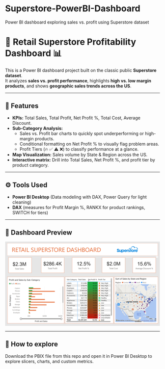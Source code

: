 # Superstore-PowerBI-Dashboard
Power BI dashboard exploring sales vs. profit using Superstore dataset

# 🛒 Retail Superstore Profitability Dashboard 📊

This is a Power BI dashboard project built on the classic public **Superstore dataset**.  
It analyzes **sales vs. profit performance**, highlights **high vs. low margin products**, and shows **geographic sales trends across the US**.

---

## 🚀 Features
- **KPIs:** Total Sales, Total Profit, Net Profit %, Total Cost, Average Discount.
- **Sub-Category Analysis:**
  - Sales vs. Profit bar charts to quickly spot underperforming or high-margin products.
  - Conditional formatting on Net Profit % to visually flag problem areas.
  - Profit Tiers (🔥 ✅ ⚠️ ❌) to classify performance at a glance.
- **Map Visualization:** Sales volume by State & Region across the US.
- **Interactive matrix:** Drill into Total Sales, Net Profit %, and profit tier by product category.

---

## ⚙️ Tools Used
- **Power BI Desktop** (Data modeling with DAX, Power Query for light cleaning)
- **DAX** (measures for Profit Margin %, RANKX for product rankings, SWITCH for tiers)

---

## 📸 Dashboard Preview
![Dashboard](./Dashboard.png)

---

## 🚀 How to explore
Download the PBIX file from this repo and open it in Power BI Desktop to explore slicers, charts, and custom metrics.
